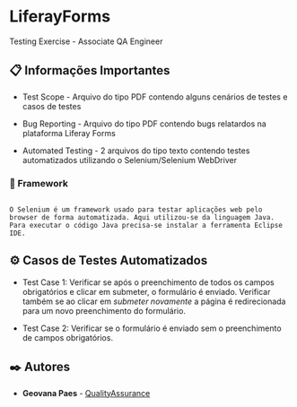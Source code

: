 # LiferayForms
Testing Exercise - Associate QA Engineer

## 📋 Informações Importantes

* Test Scope - Arquivo do tipo PDF contendo alguns cenários de testes e casos de testes 

* Bug Reporting - Arquivo do tipo PDF contendo bugs relatardos na plataforma Liferay Forms

* Automated Testing -  2 arquivos do tipo texto contendo testes automatizados utilizando o Selenium/Selenium WebDriver


### 🔧 Framework 

```

O Selenium é um framework usado para testar aplicações web pelo browser de forma automatizada. Aqui utilizou-se da linguagem Java.
Para executar o código Java precisa-se instalar a ferramenta Eclipse IDE.

```

## ⚙️ Casos de Testes Automatizados

* Test Case 1: Verificar se após o preenchimento de todos os campos obrigatórios e clicar em submeter, o formulário é enviado. Verificar também se ao clicar em *submeter novamente* a página é redirecionada para um novo preenchimento do formulário.

* Test Case 2: Verificar se o formulário é enviado sem o preenchimento de campos obrigatórios.


## ✒️ Autores


* **Geovana Paes** -  [QualityAssurance](https://github.com/GeovanaPaes)
